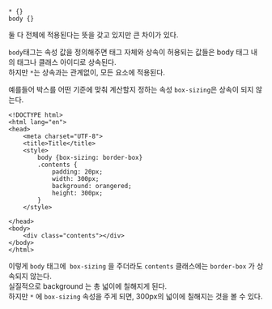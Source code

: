 ~~~
* {}
body {}
~~~

둘 다 전체에 적용된다는 뜻을 갖고 있지만 큰 차이가 있다.

```body```태그는 속성 값을 정의해주면 태그 자체와 상속이 허용되는 값들은 body 태그 내의 태그나 클래스 아이디로 상속된다. 
<br/>
하지만 ```*```는 상속과는 관계없이, 모든 요소에 적용된다.

예를들어 박스를 어떤 기준에 맞춰 계산할지 정하는 속성 ```box-sizing```은 상속이 되지 않는다.

~~~
<!DOCTYPE html>
<html lang="en">
<head>
    <meta charset="UTF-8">
    <title>Title</title>
    <style>
        body {box-sizing: border-box}
        .contents {
            padding: 20px;
            width: 300px;
            background: orangered;
            height: 300px;
        }
    </style>

</head>
<body>
    <div class="contents"></div>
</body>
</html>
~~~

이렇게 ```body``` 태그에``` box-sizing``` 을 주더라도 ```contents``` 클래스에는 ```border-box``` 가 상속되지 않는다. 
<br/>
실질적으로 background 는 총 넓이에 칠해지게 된다.
<br/>
하지만 ```*``` 에 ```box-sizing``` 속성을 주게 되면, 300px의 넓이에 칠해지는 것을 볼 수 있다.
